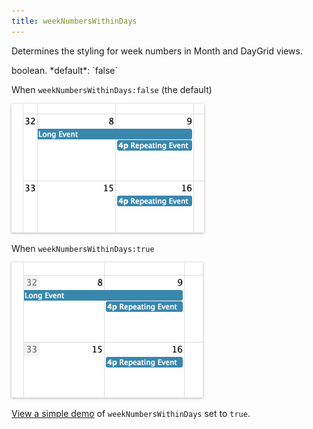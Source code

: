 ```yaml
---
title: weekNumbersWithinDays
---
```


Determines the styling for week numbers in Month and DayGrid views.

<div class='spec' markdown='1'>
boolean. *default*: `false`
</div>

When `weekNumbersWithinDays:false` (the default)

<img src='weekNumbers.png' width='308' height='206' style='box-shadow: 0 1px 4px rgba(0,0,0,.3)' alt='standard week numbers' />

When `weekNumbersWithinDays:true`

<img src='weekNumbersWithinDays.png' width='306' height='216' style='box-shadow: 0 1px 4px rgba(0,0,0,.3)' alt='week numbers within days' />

[View a simple demo](weekNumbersWithinDays-demo) of `weekNumbersWithinDays` set to `true`.
